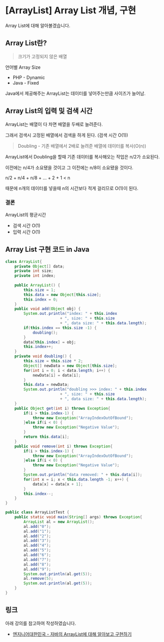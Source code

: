 # [ArrayList] Array List 개념, 구현

Array List에 대해 알아볼겠습니다.



## Array List란?

> 크기가 고정되지 않은 배열



언어별 Array Size

* PHP - Dynamic
* Java - Fixed

Java에서 제공해주는 ArrayList는 데이터를 넣어주는만큼 사이즈가 늘어남.



## Array List의 입력 및 검색 시간

ArrayList는 배열이 다 차면 배열을 두배로 늘려준다.

그래서 검색시 고정된 배열에서 검색을 하게 된다. (검색 시간 O(1))



> Doubling - 기존 배열에서 2배로 늘려준 배열에 데이터를 복사(O(n))

ArrayList에서 Doubling을 할때 기존 데이터를 복사해오는 작업은 n/2가 소요된다.

이전에는 n/4가 소요됐을 것이고 그 이전에는 n/8이 소요됐을 것이다.

n/2 + n/4 + n/8 + ... + 2 + 1 < n

때문에 n개의 데이터를 넣을때 n의 시간보다 적게 걸리므로 O(1)이 된다.



### 결론

ArrayList의 평균시간

* 검색 시간 O(1)
* 입력 시간 O(1)



## Array List 구현 코드 in Java

```java
class ArrayList{
	private Object[] data;
	private int size;
	private int index;
	
	public ArrayList() {
		this.size = 1;
		this.data = new Object[this.size];
		this.index = 0;
	}
	public void add(Object obj) {
		System.out.println("index: " + this.index
						+ ", size: " + this.size
						+ ", data size: " + this.data.length);
		if(this.index == this.size -1) {
			doubling();
		}
		data[this.index] = obj;
		this.index++;
	}
	private void doubling() {
		this.size = this.size * 2;
		Object[] newData = new Object[this.size];
		for(int i = 0; i < data.length; i++) {
			newData[i] = data[i];
		}
		this.data = newData;
		System.out.println("doubling >>> index: " + this.index
						+ ", size: " + this.size
						+ ", data size: " + this.data.length);
	}
	public Object get(int i) throws Exception{
		if(i > this.index-1) {
			throw new Exception("ArrayIndexOutOfBound");
		}else if(i < 0) {
			throw new Exception("Negative Value");
		}
		return this.data[i];
	}
	public void remove(int i) throws Exception{
		if(i > this.index-1) {
			throw new Exception("ArrayIndexOutOfBound");
		}else if(i < 0) {
			throw new Exception("Negative Value");
		}
		System.out.println("data removed: " + this.data[i]);
		for(int x = i; x < this.data.length -1; x++) {
			data[x] = data[x + 1];
		}
		this.index--;
	}
}

public class ArrayListTest {
	public static void main(String[] args) throws Exception{
		ArrayList al = new ArrayList();
		al.add("0");
		al.add("1");
		al.add("2");
		al.add("3");
		al.add("4");
		al.add("5");
		al.add("6");
		al.add("7");
		al.add("8");
		al.add("9");
		System.out.println(al.get(5));
		al.remove(5);
		System.out.println(al.get(5));
	}
}
```





## 링크

아래 강의를 참고하여 작성하였습니다.

* [엔지니어대한민국 - 자바의 ArrayList에 대해 알아보고 구현하기](https://www.youtube.com/watch?v=I4_uFyjWZn4&list=PLjSkJdbr_gFaPf3ojJFZYXXA__8zcUpdZ&index=2)